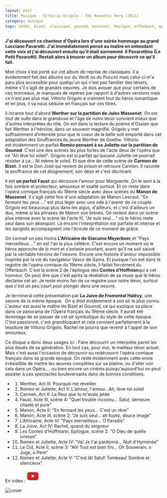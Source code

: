 ```yaml
---
layout: post
title: Musique - Vittorio Grigolo - The Romantic Hero (2011) 
category: musique
tags: 2010s, bizet, classique, gounod, massenet, Musique, offenbach, opéra, vittorio grigolo
---
```

**J'ai découvert ce chanteur d'Opéra lors d'une soirée hommage au grand Lucciano Pavarotti. J'ai immédiatement pensé au maître en entendant cette voix et j'ai découvert ensuite qu'il était surnommé  Il Pavarottino (Le Petit Pavarotti). Restait alors à trouver un album pour découvrir ce qu'il fait.**

Mon choix s'est porté sur cet album de reprise de classiques. Il a évidemment fait des albums sur du Verdi ou du Puccini mais celui-ci m'a paru plus accessible pour quelqu'un qui n'est pas familier des ténors, même s'il s'agit de grandes oeuvres. Je dois avouer que pour certains de ces morceaux, je manquais de repères par rapport à d'autres versions mais ce n'est pas plus mal. Vittorio Grigolo a vraiment tout du héros romantique et en plus, il va nous séduire en français sur ces titres.

Il incarne tout d'abord **Werther sur la partition de Jules Massenet**. On est tout de suite dans le grandiose et l'âge de notre ténor convient mieux que d'autres interprètes du rôle. On est dans la lecture du poême d'Ossian que fait Werther à l'héroïne, dans un souvenir magnifié. Grigolo y met suffisamment d'intensité pour que le coeur de la belle soit emporté dans cet adaptation des Souffrances du jeune Werther de Goethe. Vittorio est évidemment un parfait **Roméo pensant à sa Juliette sur la partition de Gounod**. C'est une des scènes les plus fortes de l'acte deux de l'opéra que ce "Ah lève toi soleil". Grigolo est si parfait qu'aucune Juliette ne pourrait résister à ça... Ni même le soleil. Et que dire de cette scène de **Carmen de Bizet.** Il est le Don José qui revient de prison et retrouve Carmen. Il raconte la souffrance de cet éloignement, son désir et c'est déchirant.

Il est **un parfait Faust** qui découvre l'amour pour Marguerite. On le sent à la fois sombre et protecteur, amoureux et exalté surtout. Et on reste dans l'opéra comique français du 19ème siècle avec deux scènes du **Manon de Massenet**. Il s'agit cette fois d'une adaptation de Manon Lescaut. "En fermant les yeux...." est plus léger avec une ode à l'avenir de ce couple. Grigolo est beaucoup plus dans les aigus, d'ailleurs, et c'est d'ailleurs un duo, même si les phrases de Manon son brèves. On revient dans un scène plus intense avec la scène de l'acte III, "Je suis seul...." où le héros reste seul dans son désespoir. Là encore l'interprétation est parfaite et intense et les sanglots accompagnent vite l'écoute de ce moment de grâce.

On connait un peu moins **L'Africaine de Giacomo Meyerbeer**,et "Pays merveilleux...." en est l'air le plus célèbre. C'est encore un moment où le héros approche de la mort et s'extasie pourtant, avant qu'il ne soit sauvé par la véritable héroïne de l'oeuvre. Encore une histoire d'amour impossible inspirée par la vie du navigateur Vasco de Gama. Et puisque l'on est dans le registre de l'opéra comique du 19ème siècle, il fallait forcément du Offenbach. C'est la scène 2 de l'épilogue des **Contes d'Hoffman**qui a cet honneur. On peut dire que c'est après la révélation de sa muse que le héros déclame cet air. Je reste moins fan de ce registre pour notre ténor, surtout que c'est un peu court pour plonger dans une oeuvre.

Je terminerai cette présentation par **La Juive de Fromental Halévy**, une oeuvre de la même époque.  On a droit évidemment à son air le plus connu. L'auteur est aussi le maître de Bizet et Gounod, ce qui explique sa place dans ce panorama de l'Opéra français du 19ème siècle. Il aurait été dommage de se passer de cet air symbolique du style de cette époque. C'est passionné, c'est grandiloquent et cela convient parfaitement à la tessiture de Vittorio Grigolo. Rachel ne pourra que revenir à l'appel de son amoureux.

Ce disque a donc deux usages ici : Faire découvrir un interprète parmi les plus doués de sa génération. En tout cas, pour moi, le meilleur ténor actuel. Mais c'est aussi l'occasion de découvrir ou redécouvrir l'opéra comique français dans sa grande époque. On reste évidemment avec cette envie irrésistible de mettre les œuvres complètes sur sa platine, ou d'aller voir cela dans un Opéra.... ou bien encore un cinéma puisqu'aujourd'hui on peut assister à ces spectacles bouleversants dans de bonnes conditions.

* 1. Werther, Act III: Pourquoi me réveiller
* 2. Romeo et Juliette, Act II: L'amour, l'amour...Ah, lève-toi soleil
* 3. Carmen, Act II: La fleur que tu m'avais jetée
* 4. Faust, Acte III, scène 4: "Quel trouble inconnu... Salut, demeure chaste et pure"
* 5. Manon, Acte II: "En fermant les yeux... C'est un rêve"
* 6. Manon, Acte III, scène 2: "Je suis seul... ah fuyez, douce image"
* 7. L'Africaine, Acte IV: "Pays merveilleux... O Paradis"
* 8. La Juive, Act IV: Rachel, quand du seigneur
* 9. Les Contes d'Hoffmann, Epilogue, scène 2: "O Dieu de quelle ivresse"
* 10. Romeo et Juliette, Acte IV: "Va! Je t'ai pardonné... Nuit d'Hyménée"
* 11. Le Cid, Acte II, scène 3: "Ah! Tout est bien fini... Oh Souverain, o Juge, o Père"
* 12. Romeo et Juliette, Acte V: "C'est là! Salut! Tombeau! Sombre et silencieux"

En video : [![video](/images/youtube.png)](https://www.youtube.com/watch?v=7eeOlqr8sA0)

![cover](https://filedn.eu/llqi9IBxlYouGRXYG2xlROb/img/2018/grigoloramontic.jpg)
